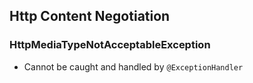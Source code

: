 ## Http Content Negotiation

### HttpMediaTypeNotAcceptableException
- Cannot be caught and handled by `@ExceptionHandler`
